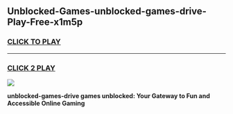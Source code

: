 
## Unblocked-Games-unblocked-games-drive-Play-Free-x1m5p
<h3>
<a href="https://premium76.site?title=unblocked-games-drive&ref=23A">CLICK TO PLAY</a></h3>
<hr>

<h3>
<a href="https://premium76.site?title=unblocked-games-drive&ref=23A">CLICK 2 PLAY</a>
  
</h3>

<a href="https://premium76.site?title=unblocked-games-drive&ref=23A"><img src="https://clearcache.store/games.png"></a>


**unblocked-games-drive games unblocked: Your Gateway to Fun and Accessible Online Gaming**
